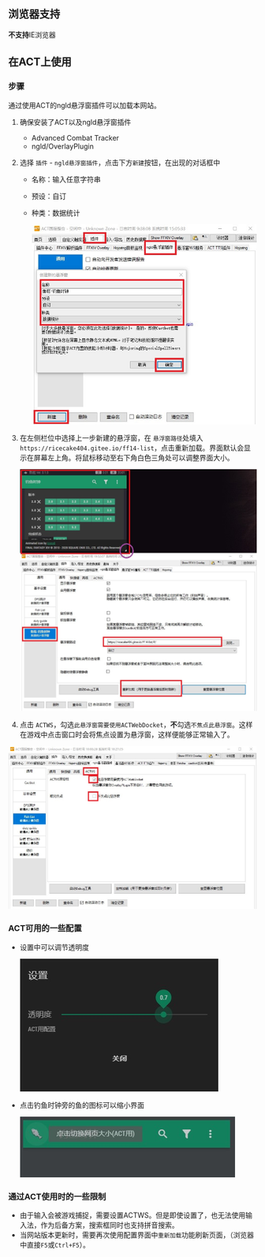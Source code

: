 ## 浏览器支持
**不支持**IE浏览器

## 在ACT上使用
### 步骤

通过使用ACT的ngld悬浮窗插件可以加载本网站。

1. 确保安装了ACT以及ngld悬浮窗插件
    - Advanced Combat Tracker
    - ngld/OverlayPlugin
    
2. 选择 `插件` - `ngld悬浮窗插件`，点击下方`新建`按钮，在出现的对话框中
    - 名称：输入任意字符串
    
    - 预设：自订
    
    - 种类：数据统计
    
      ![act-create-ngld-item](act-create-ngld-item.jpg)
    
3. 在左侧栏位中选择上一步新建的悬浮窗，在 `悬浮窗路径`处填入 `https://ricecake404.gitee.io/ff14-list`，点击重新加载。界面默认会显示在屏幕左上角。将鼠标移动至右下角白色三角处可以调整界面大小。

      <img src="act-config-ngld-item.jpg" alt="act-config-ngld-item" style="zoom:80%;" />

4. 点击 `ACTWS`，勾选`此悬浮窗需要使用ACTWebDocket`，**不**勾选`不焦点此悬浮窗`。这样在游戏中点击窗口时会将焦点设置为悬浮窗，这样便能够正常输入了。

<img src="act-config-advance.jpg" alt="act-config-advance" style="zoom:80%;" />

### ACT可用的一些配置

- 设置中可以调节透明度
  
  ![opacity-setting](opacity-setting.jpg)

- 点击钓鱼时钟旁的鱼的图标可以缩小界面

  ![collapse](collapse.jpg)

### 通过ACT使用时的一些限制

- 由于输入会被游戏捕捉，需要设置ACTWS。但是即使设置了，也无法使用输入法，作为后备方案，搜索框同时也支持拼音搜索。
- 当网站版本更新时，需要再次使用配置界面中`重新加载`功能刷新页面，（浏览器中直接`F5`或`Ctrl+F5`）。